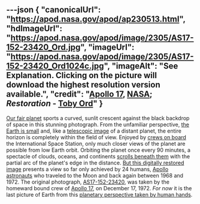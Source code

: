 ---json
{
  "canonicalUrl": "https://apod.nasa.gov/apod/ap230513.html",
  "hdImageUrl": "https://apod.nasa.gov/apod/image/2305/AS17-152-23420_Ord.jpg",
  "imageUrl": "https://apod.nasa.gov/apod/image/2305/AS17-152-23420_Ord1024c.jpg",
  "imageAlt": "See Explanation. Clicking on the picture will download the highest resolution version available.",
  "credit": "[Apollo 17](https://www.nasa.gov/mission_pages/apollo/missions/apollo17.html), [NASA](https://www.nasa.gov/home/index.html); _Restoration_ - [Toby Ord](http://www.tobyord.com/earth)"
}
---

[Our fair planet](https://www.nasa.gov/topics/earth/index.html) sports a curved, sunlit crescent against the black backdrop of space in this stunning photograph. From the unfamiliar perspective, [the Earth is small](https://www.youtube.com/watch?v=57CDqSh5HXc) and, like a [telescopic image](https://apod.nasa.gov/apod/ap180728.html) of a distant planet, the entire horizon is completely within the field of view. Enjoyed by [crews on board](https://www.nasa.gov/mission_pages/station/main/index.html) the International Space Station, only much closer views of the planet are possible from low Earth orbit. Orbiting the planet once every 90 minutes, a spectacle of clouds, oceans, and continents [scrolls beneath them](https://apod.nasa.gov/apod/ap210423.html) with the partial arc of the planet's edge in the distance. [But this digitally restored image](http://www.tobyord.com/earth) presents a view so far only achieved by 24 humans, [Apollo astronauts](https://solarsystem.nasa.gov/news/890/who-has-walked-on-the-moon/) who traveled to the Moon and back again between 1968 and 1972. The original photograph, [AS17-152-23420](https://eol.jsc.nasa.gov/SearchPhotos/photo.pl?mission=AS17&roll=152&frame=23420), was taken by the homeward bound crew of [Apollo 17](https://apod.nasa.gov/apod/undefined), on December 17, 1972. _For now_ it is the last picture of Earth from this [planetary perspective taken by human hands](https://blogs.nasa.gov/artemis/2023/04/03/nasa-names-astronauts-to-next-moon-mission-first-crew-under-artemis/).
